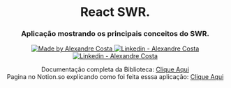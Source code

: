<h1 align="center">
  React SWR.
</h1>
<h3 align="center">
  Aplicação mostrando os principais conceitos do SWR.
</h3>
<p align="center">
  <a href="https://github.com/alexandredev3" target="_blank">
    <img alt="Made by Alexandre Costa" src="https://img.shields.io/badge/made%20by-Alexandre_Costa-informational">
  </a>
  
  <a href="https://www.linkedin.com/in/alexandre-costa-401699199/" target="_blank" >
    <img alt="Linkedin - Alexandre Costa" src="https://img.shields.io/badge/Linkedin--%23F8952D?style=social&logo=linkedin">
  </a>
  
  <a href="https://github.com/alexandredev3" target="_blank" >
    <img alt="Linkedin - Alexandre Costa" src="https://img.shields.io/badge/Github--%23F8952D?style=social&logo=github">
  </a>
 </p>
 
 <p align="center">
  Documentação completa da Biblioteca: <a href="https://swr.vercel.app/">Clique Aqui</a>
  <br />
  Pagina no Notion.so explicando como foi feita esssa aplicação: <a href="https://www.notion.so/Consumindo-APIs-no-React-com-SWR-c317f0bae3e341449128d1a229c1cdcc">Clique Aqui</a>
 </p>
